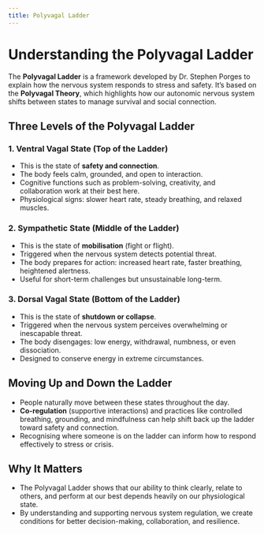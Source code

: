 ```yaml
---
title: Polyvagal Ladder
---
```


# Understanding the Polyvagal Ladder

The **Polyvagal Ladder** is a framework developed by Dr. Stephen Porges to explain how the nervous system responds to stress and safety. It’s based on the **Polyvagal Theory**, which highlights how our autonomic nervous system shifts between states to manage survival and social connection.

## Three Levels of the Polyvagal Ladder

### 1. Ventral Vagal State (Top of the Ladder)

- This is the state of **safety and connection**.
- The body feels calm, grounded, and open to interaction.
- Cognitive functions such as problem-solving, creativity, and collaboration work at their best here.
- Physiological signs: slower heart rate, steady breathing, and relaxed muscles.

### 2. Sympathetic State (Middle of the Ladder)

- This is the state of **mobilisation** (fight or flight).
- Triggered when the nervous system detects potential threat.
- The body prepares for action: increased heart rate, faster breathing, heightened alertness.
- Useful for short-term challenges but unsustainable long-term.

### 3. Dorsal Vagal State (Bottom of the Ladder)

- This is the state of **shutdown or collapse**.
- Triggered when the nervous system perceives overwhelming or inescapable threat.
- The body disengages: low energy, withdrawal, numbness, or even dissociation.
- Designed to conserve energy in extreme circumstances.

## Moving Up and Down the Ladder

- People naturally move between these states throughout the day.
- **Co-regulation** (supportive interactions) and practices like controlled breathing, grounding, and mindfulness can help shift back up the ladder toward safety and connection.
- Recognising where someone is on the ladder can inform how to respond effectively to stress or crisis.

## Why It Matters

- The Polyvagal Ladder shows that our ability to think clearly, relate to others, and perform at our best depends heavily on our physiological state.
- By understanding and supporting nervous system regulation, we create conditions for better decision-making, collaboration, and resilience.
